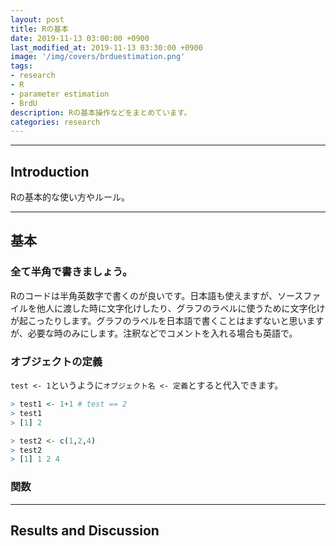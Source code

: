 ```yaml
---
layout: post
title: Rの基本
date: 2019-11-13 03:00:00 +0900
last_modified_at: 2019-11-13 03:30:00 +0900
image: '/img/covers/brduestimation.png'
tags:
- research
- R
- parameter estimation
- BrdU
description: Rの基本操作などをまとめています。
categories: research
---
```


---


## Introduction

Rの基本的な使い方やルール。

---

## 基本

### 全て半角で書きましょう。

Rのコードは半角英数字で書くのが良いです。日本語も使えますが、ソースファイルを他人に渡した時に文字化けしたり、グラフのラベルに使うために文字化けが起こったりします。グラフのラベルを日本語で書くことはまずないと思いますが、必要な時のみにします。注釈などでコメントを入れる場合も英語で。

### オブジェクトの定義

`test <- 1`というように`オブジェクト名 <- 定義`とすると代入できます。

```R
> test1 <- 1+1 # test == 2
> test1
> [1] 2

> test2 <- c(1,2,4)
> test2
> [1] 1 2 4
```


### 関数


---

## Results and Discussion
